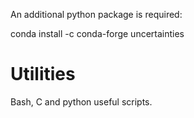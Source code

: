 An additional python package is required:

conda install -c conda-forge uncertainties
# Utilities
Bash, C and python useful scripts.
